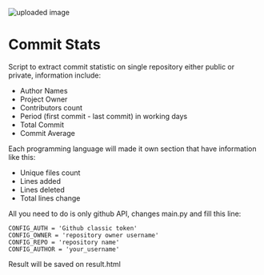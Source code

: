 
![uploaded image](https://gcdnb.pbrd.co/images/BmJUa3DYpFar.png?o=1)

# Commit Stats

Script to extract commit statistic on single repository either public or private, information include:
- Author Names
- Project Owner
- Contributors count
- Period (first commit - last commit) in working days
- Total Commit
- Commit Average

Each programming language will made it own section that have information like this:
 - Unique files count
 - Lines added
 - Lines deleted
 - Total lines change
 
 All you need to do is only github API, changes main.py and fill this line:
 
	CONFIG_AUTH = 'Github classic token'
	CONFIG_OWNER = 'repository owner username'
	CONFIG_REPO = 'repository name'
	CONFIG_AUTHOR = 'your_username'
Result will be saved on result.html
